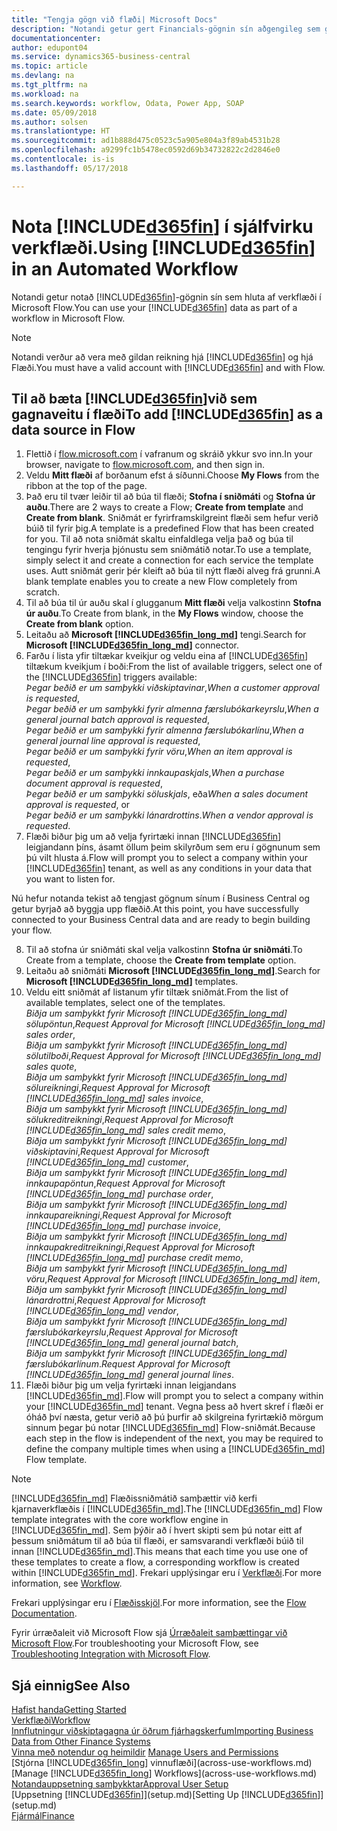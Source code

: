 ```yaml
---
title: "Tengja gögn við flæði| Microsoft Docs"
description: "Notandi getur gert Financials-gögnin sín aðgengileg sem gagnaveitu og tiltekið OData vefslóð úr vefþjónustunni til að búa til sjálfvirkt verkflæði."
documentationcenter: 
author: edupont04
ms.service: dynamics365-business-central
ms.topic: article
ms.devlang: na
ms.tgt_pltfrm: na
ms.workload: na
ms.search.keywords: workflow, Odata, Power App, SOAP
ms.date: 05/09/2018
ms.author: solsen
ms.translationtype: HT
ms.sourcegitcommit: ad1b888d475c0523c5a905e804a3f89ab4531b28
ms.openlocfilehash: a9299fc1b5478ec0592d69b34732822c2d2846e0
ms.contentlocale: is-is
ms.lasthandoff: 05/17/2018

---
```

# <a name="using-included365finincludesd365finmdmd-in-an-automated-workflow"></a><span data-ttu-id="af63d-103">Nota [!INCLUDE[d365fin](includes/d365fin_md.md)] í sjálfvirku verkflæði.</span><span class="sxs-lookup"><span data-stu-id="af63d-103">Using [!INCLUDE[d365fin](includes/d365fin_md.md)] in an Automated Workflow</span></span>
<span data-ttu-id="af63d-104">Notandi getur notað [!INCLUDE[d365fin](includes/d365fin_md.md)]-gögnin sín sem hluta af verkflæði í Microsoft Flow.</span><span class="sxs-lookup"><span data-stu-id="af63d-104">You can use your [!INCLUDE[d365fin](includes/d365fin_md.md)] data as part of a workflow in Microsoft Flow.</span></span>  

> [!NOTE]  
>   <span data-ttu-id="af63d-105">Notandi verður að vera með gildan reikning hjá [!INCLUDE[d365fin](includes/d365fin_md.md)] og hjá Flæði.</span><span class="sxs-lookup"><span data-stu-id="af63d-105">You must have a valid account with [!INCLUDE[d365fin](includes/d365fin_md.md)] and with Flow.</span></span>  

## <a name="to-add-included365finincludesd365finmdmd-as-a-data-source-in-flow"></a><span data-ttu-id="af63d-106">Til að bæta [!INCLUDE[d365fin](includes/d365fin_md.md)]við sem gagnaveitu í flæði</span><span class="sxs-lookup"><span data-stu-id="af63d-106">To add [!INCLUDE[d365fin](includes/d365fin_md.md)] as a data source in Flow</span></span>
1. <span data-ttu-id="af63d-107">Flettið í [flow.microsoft.com](https://flow.microsoft.com/en-us/) í vafranum og skráið ykkur svo inn.</span><span class="sxs-lookup"><span data-stu-id="af63d-107">In your browser, navigate to [flow.microsoft.com](https://flow.microsoft.com/en-us/), and then sign in.</span></span>
2. <span data-ttu-id="af63d-108">Veldu **Mitt flæði** af borðanum efst á síðunni.</span><span class="sxs-lookup"><span data-stu-id="af63d-108">Choose **My Flows** from the ribbon at the top of the page.</span></span>
3. <span data-ttu-id="af63d-109">Það eru til tvær leiðir til að búa til flæði; **Stofna í sniðmáti** og **Stofna úr auðu**.</span><span class="sxs-lookup"><span data-stu-id="af63d-109">There are 2 ways to create a Flow; **Create from template** and **Create from blank**.</span></span> <span data-ttu-id="af63d-110">Sniðmát er fyrirframskilgreint flæði sem hefur verið búið til fyrir þig.</span><span class="sxs-lookup"><span data-stu-id="af63d-110">A template is a predefined Flow that has been created for you.</span></span>  <span data-ttu-id="af63d-111">Til að nota sniðmát skaltu einfaldlega velja það og búa til tengingu fyrir hverja þjónustu sem sniðmátið notar.</span><span class="sxs-lookup"><span data-stu-id="af63d-111">To use a template, simply select it and create a connection for each service the template uses.</span></span> <span data-ttu-id="af63d-112">Autt sniðmát gerir þér kleift að búa til nýtt flæði alveg frá grunni.</span><span class="sxs-lookup"><span data-stu-id="af63d-112">A blank template enables you to create a new Flow completely from scratch.</span></span>
4. <span data-ttu-id="af63d-113">Til að búa til úr auðu skal í glugganum **Mitt flæði** velja valkostinn **Stofna úr auðu**.</span><span class="sxs-lookup"><span data-stu-id="af63d-113">To Create from blank, in the **My Flows** window, choose the **Create from blank** option.</span></span>
5. <span data-ttu-id="af63d-114">Leitaðu að **Microsoft [!INCLUDE[d365fin_long_md](includes/d365fin_long_md.md)]** tengi.</span><span class="sxs-lookup"><span data-stu-id="af63d-114">Search for **Microsoft [!INCLUDE[d365fin_long_md](includes/d365fin_long_md.md)]** connector.</span></span>
6. <span data-ttu-id="af63d-115">Farðu í lista yfir tiltækar kveikjur og veldu eina af [!INCLUDE[d365fin](includes/d365fin_md.md)] tiltækum kveikjum í boði:</span><span class="sxs-lookup"><span data-stu-id="af63d-115">From the list of available triggers, select one of the [!INCLUDE[d365fin](includes/d365fin_md.md)] triggers available:</span></span>  
    <span data-ttu-id="af63d-116">*Þegar beðið er um samþykki viðskiptavinar*,</span><span class="sxs-lookup"><span data-stu-id="af63d-116">*When a customer approval is requested*,</span></span>  
    <span data-ttu-id="af63d-117">*Þegar beðið er um samþykki fyrir almenna færslubókarkeyrslu*,</span><span class="sxs-lookup"><span data-stu-id="af63d-117">*When a general journal batch approval is requested*,</span></span>  
    <span data-ttu-id="af63d-118">*Þegar beðið er um samþykki fyrir almenna færslubókarlínu*,</span><span class="sxs-lookup"><span data-stu-id="af63d-118">*When a general journal line approval is requested*,</span></span>  
    <span data-ttu-id="af63d-119">*Þegar beðið er um samþykki fyrir vöru*,</span><span class="sxs-lookup"><span data-stu-id="af63d-119">*When an item approval is requested*,</span></span>  
    <span data-ttu-id="af63d-120">*Þegar beðið er um samþykki innkaupaskjals*,</span><span class="sxs-lookup"><span data-stu-id="af63d-120">*When a purchase document approval is requested*,</span></span>  
    <span data-ttu-id="af63d-121">*Þegar beðið er um samþykki söluskjals*, eða</span><span class="sxs-lookup"><span data-stu-id="af63d-121">*When a sales document approval is requested*, or</span></span>  
    <span data-ttu-id="af63d-122">*Þegar beðið er um samþykki lánardrottins*.</span><span class="sxs-lookup"><span data-stu-id="af63d-122">*When a vendor approval is requested*.</span></span>
7. <span data-ttu-id="af63d-123">Flæði biður þig um að velja fyrirtæki innan [!INCLUDE[d365fin](includes/d365fin_md.md)] leigjandann þíns, ásamt öllum þeim skilyrðum sem eru í gögnunum sem þú vilt hlusta á.</span><span class="sxs-lookup"><span data-stu-id="af63d-123">Flow will prompt you to select a company within your [!INCLUDE[d365fin](includes/d365fin_md.md)] tenant, as well as any conditions in your data that you want to listen for.</span></span>

<span data-ttu-id="af63d-124">Nú hefur notanda tekist að tengjast gögnum sínum í Business Central og getur byrjað að byggja upp flæðið.</span><span class="sxs-lookup"><span data-stu-id="af63d-124">At this point, you have successfully connected to your Business Central data and are ready to begin building your flow.</span></span>

8. <span data-ttu-id="af63d-125">Til að stofna úr sniðmáti skal velja valkostinn **Stofna úr sniðmáti**.</span><span class="sxs-lookup"><span data-stu-id="af63d-125">To Create from a template, choose the **Create from template** option.</span></span>
9. <span data-ttu-id="af63d-126">Leitaðu að sniðmáti **Microsoft [!INCLUDE[d365fin_long_md](includes/d365fin_long_md.md)]**.</span><span class="sxs-lookup"><span data-stu-id="af63d-126">Search for **Microsoft [!INCLUDE[d365fin_long_md](includes/d365fin_long_md.md)]** templates.</span></span>
10. <span data-ttu-id="af63d-127">Veldu eitt sniðmát af listanum yfir tiltæk sniðmát.</span><span class="sxs-lookup"><span data-stu-id="af63d-127">From the list of available templates, select one of the templates.</span></span>  
    <span data-ttu-id="af63d-128">*Biðja um samþykkt fyrir Microsoft [!INCLUDE[d365fin_long_md](includes/d365fin_long_md.md)] sölupöntun*,</span><span class="sxs-lookup"><span data-stu-id="af63d-128">*Request Approval for Microsoft [!INCLUDE[d365fin_long_md](includes/d365fin_long_md.md)] sales order*,</span></span>  
    <span data-ttu-id="af63d-129">*Biðja um samþykkt fyrir Microsoft [!INCLUDE[d365fin_long_md](includes/d365fin_long_md.md)] sölutilboði*,</span><span class="sxs-lookup"><span data-stu-id="af63d-129">*Request Approval for Microsoft [!INCLUDE[d365fin_long_md](includes/d365fin_long_md.md)] sales quote*,</span></span>  
    <span data-ttu-id="af63d-130">*Biðja um samþykkt fyrir Microsoft [!INCLUDE[d365fin_long_md](includes/d365fin_long_md.md)] sölureikningi*,</span><span class="sxs-lookup"><span data-stu-id="af63d-130">*Request Approval for Microsoft [!INCLUDE[d365fin_long_md](includes/d365fin_long_md.md)] sales invoice*,</span></span>  
    <span data-ttu-id="af63d-131">*Biðja um samþykkt fyrir Microsoft [!INCLUDE[d365fin_long_md](includes/d365fin_long_md.md)] sölukreditreikningi*,</span><span class="sxs-lookup"><span data-stu-id="af63d-131">*Request Approval for Microsoft [!INCLUDE[d365fin_long_md](includes/d365fin_long_md.md)] sales credit memo*,</span></span>  
    <span data-ttu-id="af63d-132">*Biðja um samþykkt fyrir Microsoft [!INCLUDE[d365fin_long_md](includes/d365fin_long_md.md)] viðskiptavini*,</span><span class="sxs-lookup"><span data-stu-id="af63d-132">*Request Approval for Microsoft [!INCLUDE[d365fin_long_md](includes/d365fin_long_md.md)] customer*,</span></span>  
    <span data-ttu-id="af63d-133">*Biðja um samþykkt fyrir Microsoft [!INCLUDE[d365fin_long_md](includes/d365fin_long_md.md)] innkaupapöntun*,</span><span class="sxs-lookup"><span data-stu-id="af63d-133">*Request Approval for Microsoft [!INCLUDE[d365fin_long_md](includes/d365fin_long_md.md)] purchase order*,</span></span>  
    <span data-ttu-id="af63d-134">*Biðja um samþykkt fyrir Microsoft [!INCLUDE[d365fin_long_md](includes/d365fin_long_md.md)] innkaupareikningi*,</span><span class="sxs-lookup"><span data-stu-id="af63d-134">*Request Approval for Microsoft [!INCLUDE[d365fin_long_md](includes/d365fin_long_md.md)] purchase invoice*,</span></span>  
    <span data-ttu-id="af63d-135">*Biðja um samþykkt fyrir Microsoft [!INCLUDE[d365fin_long_md](includes/d365fin_long_md.md)] innkaupakreditreikningi*,</span><span class="sxs-lookup"><span data-stu-id="af63d-135">*Request Approval for Microsoft [!INCLUDE[d365fin_long_md](includes/d365fin_long_md.md)] purchase credit memo*,</span></span>  
    <span data-ttu-id="af63d-136">*Biðja um samþykkt fyrir Microsoft [!INCLUDE[d365fin_long_md](includes/d365fin_long_md.md)] vöru*,</span><span class="sxs-lookup"><span data-stu-id="af63d-136">*Request Approval for Microsoft [!INCLUDE[d365fin_long_md](includes/d365fin_long_md.md)] item*,</span></span>  
    <span data-ttu-id="af63d-137">*Biðja um samþykkt fyrir Microsoft [!INCLUDE[d365fin_long_md](includes/d365fin_long_md.md)] lánardrottni*,</span><span class="sxs-lookup"><span data-stu-id="af63d-137">*Request Approval for Microsoft [!INCLUDE[d365fin_long_md](includes/d365fin_long_md.md)] vendor*,</span></span>  
    <span data-ttu-id="af63d-138">*Biðja um samþykkt fyrir Microsoft [!INCLUDE[d365fin_long_md](includes/d365fin_long_md.md)] færslubókarkeyrslu*,</span><span class="sxs-lookup"><span data-stu-id="af63d-138">*Request Approval for Microsoft [!INCLUDE[d365fin_long_md](includes/d365fin_long_md.md)] general journal batch*,</span></span>  
    <span data-ttu-id="af63d-139">*Biðja um samþykkt fyrir Microsoft [!INCLUDE[d365fin_long_md](includes/d365fin_long_md.md)] færslubókarlínum*.</span><span class="sxs-lookup"><span data-stu-id="af63d-139">*Request Approval for Microsoft [!INCLUDE[d365fin_long_md](includes/d365fin_long_md.md)] general journal lines*.</span></span>  
11. <span data-ttu-id="af63d-140">Flæði biður þig um velja fyrirtæki innan leigjandans [!INCLUDE[d365fin_md](includes/d365fin_md.md)].</span><span class="sxs-lookup"><span data-stu-id="af63d-140">Flow will prompt you to select a company within your [!INCLUDE[d365fin_md](includes/d365fin_md.md)] tenant.</span></span> <span data-ttu-id="af63d-141">Vegna þess að hvert skref í flæði er óháð því næsta, getur verið að þú þurfir að skilgreina fyrirtækið mörgum sinnum þegar þú notar [!INCLUDE[d365fin_md](includes/d365fin_md.md)] Flow-sniðmát.</span><span class="sxs-lookup"><span data-stu-id="af63d-141">Because each step in the flow is independent of the next, you may be required to define the company multiple times when using a [!INCLUDE[d365fin_md](includes/d365fin_md.md)] Flow template.</span></span>

> [!NOTE]  
> <span data-ttu-id="af63d-142">[!INCLUDE[d365fin_md](includes/d365fin_md.md)] Flæðissniðmátið samþættir við kerfi kjarnaverkflæðis í [!INCLUDE[d365fin_md](includes/d365fin_md.md)].</span><span class="sxs-lookup"><span data-stu-id="af63d-142">The [!INCLUDE[d365fin_md](includes/d365fin_md.md)] Flow template integrates with the core workflow engine in [!INCLUDE[d365fin_md](includes/d365fin_md.md)].</span></span> <span data-ttu-id="af63d-143">Sem þýðir að í hvert skipti sem þú notar eitt af þessum sniðmátum til að búa til flæði, er samsvarandi verkflæði búið til innan [!INCLUDE[d365fin_md](includes/d365fin_md.md)].</span><span class="sxs-lookup"><span data-stu-id="af63d-143">This means that each time you use one of these templates to create a flow, a corresponding workflow is created within [!INCLUDE[d365fin_md](includes/d365fin_md.md)].</span></span> <span data-ttu-id="af63d-144">Frekari upplýsingar eru í [Verkflæði](across-workflow.md).</span><span class="sxs-lookup"><span data-stu-id="af63d-144">For more information, see [Workflow](across-workflow.md).</span></span>

<span data-ttu-id="af63d-145">Frekari upplýsingar eru í [Flæðisskjöl](https://docs.microsoft.com/en-us/flow/getting-started).</span><span class="sxs-lookup"><span data-stu-id="af63d-145">For more information, see the [Flow Documentation](https://docs.microsoft.com/en-us/flow/getting-started).</span></span>

<span data-ttu-id="af63d-146">Fyrir úrræðaleit við Microsoft Flow sjá [Úrræðaleit samþættingar við Microsoft Flow](across-troubleshooting-how-use-financials-data-source-flow.md).</span><span class="sxs-lookup"><span data-stu-id="af63d-146">For troubleshooting your Microsoft Flow, see [Troubleshooting Integration with Microsoft Flow](across-troubleshooting-how-use-financials-data-source-flow.md).</span></span>

## <a name="see-also"></a><span data-ttu-id="af63d-147">Sjá einnig</span><span class="sxs-lookup"><span data-stu-id="af63d-147">See Also</span></span>
[<span data-ttu-id="af63d-148">Hafist handa</span><span class="sxs-lookup"><span data-stu-id="af63d-148">Getting Started</span></span>](product-get-started.md)  
[<span data-ttu-id="af63d-149">Verkflæði</span><span class="sxs-lookup"><span data-stu-id="af63d-149">Workflow</span></span>](across-workflow.md)  
[<span data-ttu-id="af63d-150">Innflutningur viðskiptagagna úr öðrum fjárhagskerfum</span><span class="sxs-lookup"><span data-stu-id="af63d-150">Importing Business Data from Other Finance Systems</span></span>](across-import-data-configuration-packages.md)  
<span data-ttu-id="af63d-151">[Vinna með notendur og heimildir](ui-how-users-permissions.md) </span><span class="sxs-lookup"><span data-stu-id="af63d-151">[Manage Users and Permissions](ui-how-users-permissions.md) </span></span>  
<span data-ttu-id="af63d-152">[Stjórna [!INCLUDE[d365fin_long](includes/d365fin_long_md.md)] vinnuflæði](across-use-workflows.md)</span><span class="sxs-lookup"><span data-stu-id="af63d-152">[Manage [!INCLUDE[d365fin_long](includes/d365fin_long_md.md)] Workflows](across-use-workflows.md)</span></span>  
[<span data-ttu-id="af63d-153">Notandauppsetning samþykktar</span><span class="sxs-lookup"><span data-stu-id="af63d-153">Approval User Setup</span></span>](across-how-to-set-up-approval-users.md)  
<span data-ttu-id="af63d-154">[Uppsetning [!INCLUDE[d365fin](includes/d365fin_md.md)]](setup.md)</span><span class="sxs-lookup"><span data-stu-id="af63d-154">[Setting Up [!INCLUDE[d365fin](includes/d365fin_md.md)]](setup.md)</span></span>  
[<span data-ttu-id="af63d-155">Fjármál</span><span class="sxs-lookup"><span data-stu-id="af63d-155">Finance</span></span>](finance.md)  

